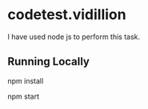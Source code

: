 # codetest.vidillion

I have used node js to perform this task.

## Running Locally
npm install

npm start
